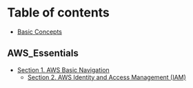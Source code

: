 # Table of contents

* [Basic Concepts](README.md)

## AWS\_Essentials

* [Section 1. AWS Basic Navigation](aws_essentials/section-1.-aws-basic-navigation/README.md)
  * [Section 2. AWS Identity and Access Management \(IAM\)](aws_essentials/section-1.-aws-basic-navigation/section-2.-aws-identity-and-access-management-iam.md)

